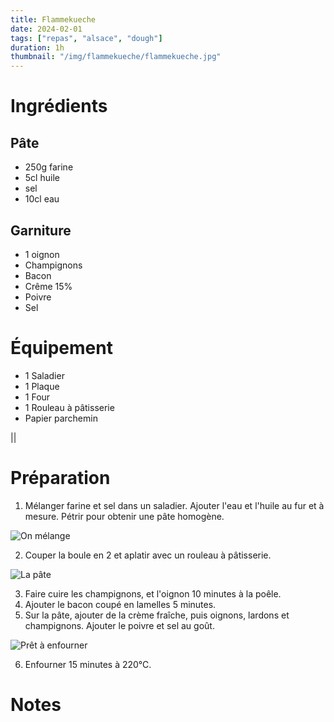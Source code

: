 ```yaml
---
title: Flammekueche
date: 2024-02-01
tags: ["repas", "alsace", "dough"]
duration: 1h
thumbnail: "/img/flammekueche/flammekueche.jpg"
---
```


# Ingrédients

## Pâte

+ 250g farine
+ 5cl huile
+ sel
+ 10cl eau

## Garniture

+ 1 oignon
+ Champignons
+ Bacon
+ Crême 15%
+ Poivre
+ Sel

# Équipement

+ 1 Saladier
+ 1 Plaque
+ 1 Four
+ 1 Rouleau à pâtisserie
+ Papier parchemin

||

# Préparation

1. Mélanger farine et sel dans un saladier. Ajouter l'eau et l'huile au fur et à mesure. Pétrir pour obtenir une pâte homogène.

![On mélange](/img/flammekueche/flammekueche-step-1.jpg)

2. Couper la boule en 2 et aplatir avec un rouleau à pâtisserie.

![La pâte](/img/flammekueche/flammekueche-step-2.jpg)

3. Faire cuire les champignons, et l'oignon 10 minutes à la poêle.
4. Ajouter le bacon coupé en lamelles 5 minutes.
5. Sur la pâte, ajouter de la crème fraîche, puis oignons, lardons et champignons. Ajouter le poivre et sel au goût.

![Prêt à enfourner](/img/flammekueche/flammekueche-step-5.jpg)

6. Enfourner 15 minutes à 220°C.

# Notes
